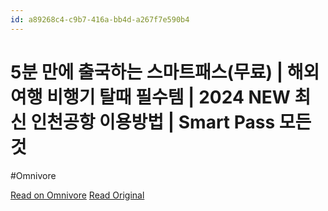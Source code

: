 ```yaml
---
id: a89268c4-c9b7-416a-bb4d-a267f7e590b4
---
```


# 5분 만에 출국하는 스마트패스(무료) | 해외여행 비행기 탈때 필수템 | 2024 NEW 최신 인천공항 이용방법 | Smart Pass 모든것
#Omnivore

[Read on Omnivore](https://omnivore.app/me/https-youtube-com-watch-v-vo-7-r-1-u-5-i-lf-8-18ff57977a4)
[Read Original](https://youtube.com/watch?v=VO7r1u5iLF8)

